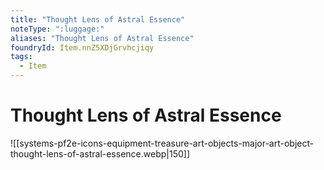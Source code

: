 ```yaml
---
title: "Thought Lens of Astral Essence"
noteType: ":luggage:"
aliases: "Thought Lens of Astral Essence"
foundryId: Item.nnZ5XDjGrvhcjiqy
tags:
  - Item
---
```


# Thought Lens of Astral Essence
![[systems-pf2e-icons-equipment-treasure-art-objects-major-art-object-thought-lens-of-astral-essence.webp|150]]
